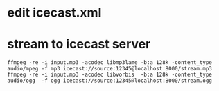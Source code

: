 # edit icecast.xml

# stream to icecast server
```
ffmpeg -re -i input.mp3 -acodec libmp3lame -b:a 128k -content_type audio/mpeg -f mp3 icecast://source:12345@localhost:8000/stream.mp3
ffmpeg -re -i input.mp3 -acodec libvorbis  -b:a 128k -content_type audio/ogg  -f ogg icecast://source:12345@localhost:8000/stream.ogg
```